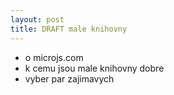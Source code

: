 ```yaml
---
layout: post
title: DRAFT male knihovny
---
```


- o microjs.com
- k cemu jsou male knihovny dobre
- vyber par zajimavych
